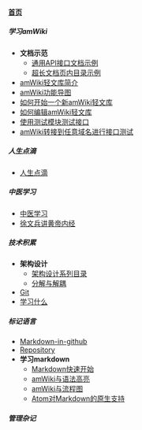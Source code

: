
#### [首页](?file=home-首页)

##### 学习amWiki
- **文档示范**
    - [通用API接口文档示例](?file=001-学习amWiki/002-文档示范/001-通用API接口文档示例 "通用API接口文档示例")
    - [超长文档页内目录示例](?file=001-学习amWiki/002-文档示范/002-超长文档页内目录示例 "超长文档页内目录示例")
- [amWiki轻文库简介](?file=001-学习amWiki/01-amWiki轻文库简介 "amWiki轻文库简介")
- [amWiki功能导图](?file=001-学习amWiki/02-amWiki功能导图 "amWiki功能导图")
- [如何开始一个新amWiki轻文库](?file=001-学习amWiki/03-如何开始一个新amWiki轻文库 "如何开始一个新amWiki轻文库")
- [如何编辑amWiki轻文库](?file=001-学习amWiki/04-如何编辑amWiki轻文库 "如何编辑amWiki轻文库")
- [使用测试模块测试接口](?file=001-学习amWiki/06-使用测试模块测试接口 "使用测试模块测试接口")
- [amWiki转接到任意域名进行接口测试](?file=001-学习amWiki/07-amWiki转接到任意域名进行接口测试 "amWiki转接到任意域名进行接口测试")

##### 人生点滴
- [人生点滴](?file=003-人生点滴/001-人生点滴 "人生点滴")

##### 中医学习
- [中医学习](?file=004-中医学习/001-中医学习 "中医学习")
- [徐文兵讲黄帝内经](?file=004-中医学习/002-徐文兵讲黄帝内经 "徐文兵讲黄帝内经")

##### 技术积累
- **架构设计**
    - [架构设计系列目录](?file=005-技术积累/001-架构设计/001-架构设计系列目录 "架构设计系列目录")
    - [分解与解耦](?file=005-技术积累/001-架构设计/002-分解与解耦 "分解与解耦")
- [Git](?file=005-技术积累/100-Git "Git")
- [学习什么](?file=005-技术积累/200-学习什么 "学习什么")

##### 标记语言
- [Markdown-in-github](?file=006-标记语言/001-Markdown-in-github "Markdown-in-github")
- [Repository](?file=006-标记语言/002-Repository "Repository")
- **学习markdown**
    - [Markdown快速开始](?file=006-标记语言/05-学习markdown/01-Markdown快速开始 "Markdown快速开始")
    - [amWiki与语法高亮](?file=006-标记语言/05-学习markdown/02-amWiki与语法高亮 "amWiki与语法高亮")
    - [amWiki与流程图](?file=006-标记语言/05-学习markdown/03-amWiki与流程图 "amWiki与流程图")
    - [Atom对Markdown的原生支持](?file=006-标记语言/05-学习markdown/05-Atom对Markdown的原生支持 "Atom对Markdown的原生支持")

##### 管理杂记
